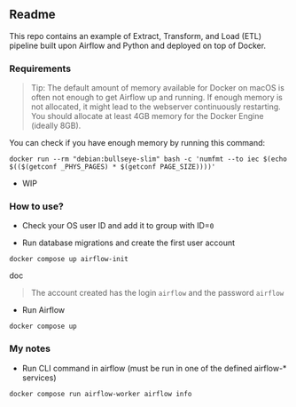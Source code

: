## Readme

This repo contains an example of Extract, Transform, and Load (ETL)
pipeline built upon Airflow and Python and deployed on top of Docker.

### Requirements

> Tip: The default amount of memory available for Docker on macOS is often not enough to get Airflow up and running. If 
> enough memory is not allocated, it might lead to the webserver continuously restarting. You should allocate at least 
> 4GB memory for the Docker Engine (ideally 8GB).

You can check if you have enough memory by running this command:

```shell
docker run --rm "debian:bullseye-slim" bash -c 'numfmt --to iec $(echo $(($(getconf _PHYS_PAGES) * $(getconf PAGE_SIZE))))'
```

- WIP

### How to use?

- Check your OS user ID and add it to group with ID=`0`

- Run database migrations and create the first user account

```shell
docker compose up airflow-init
```
doc
> The account created has the login `airflow` and the password `airflow`

- Run Airflow

```shell
docker compose up
```

### My notes

- Run CLI command in airflow (must be run in one of the defined airflow-* services)

```shell
docker compose run airflow-worker airflow info
```


